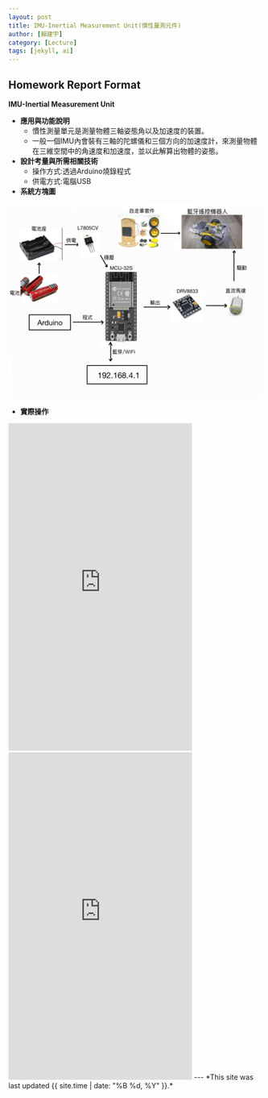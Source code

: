 ```yaml
---
layout: post
title: IMU-Inertial Measurement Unit(慣性量測元件)
author: [賴建宇]
category: [Lecture]
tags: [jekyll, ai]
---
```

## Homework Report Format
**IMU-Inertial Measurement Unit**<br>
* **應用與功能說明**<br>
  - 慣性測量單元是測量物體三軸姿態角以及加速度的裝置。
  - 一般一個IMU內會裝有三軸的陀螺儀和三個方向的加速度計，來測量物體在三維空間中的角速度和加速度，並以此解算出物體的姿態。
* **設計考量與所需相關技術**
  - 操作方式:透過Arduino燒錄程式
  - 供電方式:電腦USB
* **系統方塊圖**<br>

![](https://github.com/ouo0725/MCU-project/blob/main/images/4EEBBF0A-0434-4CC9-9AC7-54F26EA90251.jpg?raw=true)

* **實際操作**
<iframe width="365" height="650" src="https://www.youtube.com/embed/krWOEf0iQgQ" title="" frameborder="0" allow="accelerometer; autoplay; clipboard-write; encrypted-media; gyroscope; picture-in-picture; web-share" allowfullscreen></iframe>

<iframe width="365" height="650" src="https://www.youtube.com/embed/nbXvP91xNXA" title="" frameborder="0" allow="accelerometer; autoplay; clipboard-write; encrypted-media; gyroscope; picture-in-picture; web-share" allowfullscreen></iframe>
---
*This site was last updated {{ site.time | date: "%B %d, %Y" }}.*


